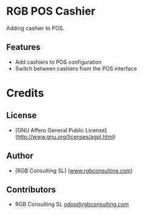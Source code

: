 RGB POS Cashier
======================

Adding cashier to POS.

Features
--------

* Add cashiers to POS configuration
* Switch between cashiers from the POS interface


Credits
=======

License
-------

* [GNU Affero General Public License] (http://www.gnu.org/licenses/agpl.html)

Author
------

* [RGB Consulting SL] (www.rgbconsulting.com)

Contributors
------------

* RGB Consulting SL <odoo@rgbconsulting.com>
